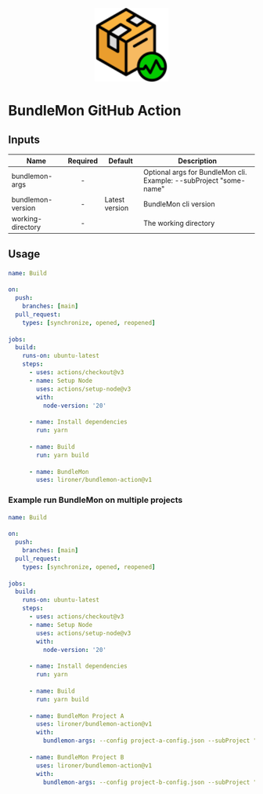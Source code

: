 <div align="center">
  <a href="https://github.com/LironEr/bundlemon"><img src="https://github.com/LironEr/bundlemon/raw/master/assets/bundlemon-optimized.svg" alt="BundleMon logo" width="150px" height="150px" /></a>
</div>

# BundleMon GitHub Action

## Inputs

| Name              | Required | Default        | Description                                                        |
| ----------------- | :------: | -------------- | ------------------------------------------------------------------ |
| bundlemon-args    |    -     |                | Optional args for BundleMon cli. Example: --subProject "some-name" |
| bundlemon-version |    -     | Latest version | BundleMon cli version                                              |
| working-directory |    -     |                | The working directory                                              |

## Usage

```yaml
name: Build

on:
  push:
    branches: [main]
  pull_request:
    types: [synchronize, opened, reopened]

jobs:
  build:
    runs-on: ubuntu-latest
    steps:
      - uses: actions/checkout@v3
      - name: Setup Node
        uses: actions/setup-node@v3
        with:
          node-version: '20'

      - name: Install dependencies
        run: yarn

      - name: Build
        run: yarn build

      - name: BundleMon
        uses: lironer/bundlemon-action@v1
```

### Example run BundleMon on multiple projects

```yaml
name: Build

on:
  push:
    branches: [main]
  pull_request:
    types: [synchronize, opened, reopened]

jobs:
  build:
    runs-on: ubuntu-latest
    steps:
      - uses: actions/checkout@v3
      - name: Setup Node
        uses: actions/setup-node@v3
        with:
          node-version: '20'

      - name: Install dependencies
        run: yarn

      - name: Build
        run: yarn build

      - name: BundleMon Project A
        uses: lironer/bundlemon-action@v1
        with:
          bundlemon-args: --config project-a-config.json --subProject "project-a"

      - name: BundleMon Project B
        uses: lironer/bundlemon-action@v1
        with:
          bundlemon-args: --config project-b-config.json --subProject "project-b"
```
